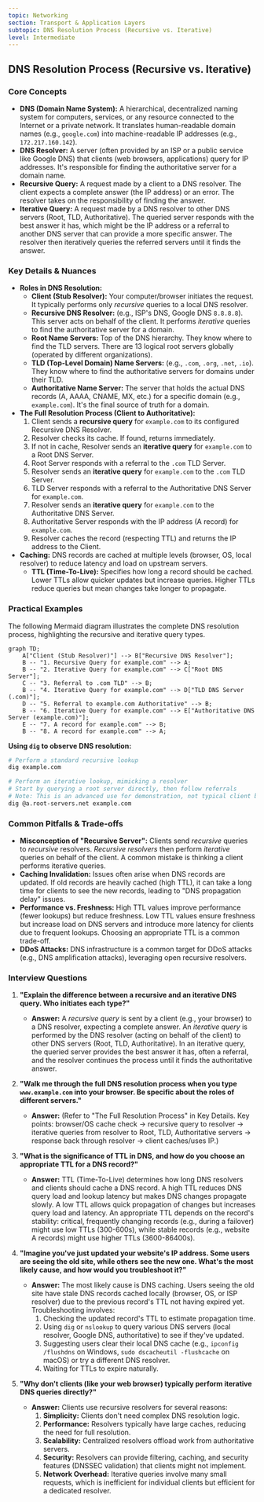 ```yaml
---
topic: Networking
section: Transport & Application Layers
subtopic: DNS Resolution Process (Recursive vs. Iterative)
level: Intermediate
---
```


## DNS Resolution Process (Recursive vs. Iterative)
### Core Concepts

*   **DNS (Domain Name System):** A hierarchical, decentralized naming system for computers, services, or any resource connected to the Internet or a private network. It translates human-readable domain names (e.g., `google.com`) into machine-readable IP addresses (e.g., `172.217.160.142`).
*   **DNS Resolver:** A server (often provided by an ISP or a public service like Google DNS) that clients (web browsers, applications) query for IP addresses. It's responsible for finding the authoritative server for a domain name.
*   **Recursive Query:** A request made by a client to a DNS resolver. The client expects a complete answer (the IP address) or an error. The resolver takes on the responsibility of finding the answer.
*   **Iterative Query:** A request made by a DNS resolver to other DNS servers (Root, TLD, Authoritative). The queried server responds with the best answer it has, which might be the IP address or a referral to another DNS server that can provide a more specific answer. The resolver then iteratively queries the referred servers until it finds the answer.

### Key Details & Nuances

*   **Roles in DNS Resolution:**
    *   **Client (Stub Resolver):** Your computer/browser initiates the request. It typically performs only *recursive* queries to a local DNS resolver.
    *   **Recursive DNS Resolver:** (e.g., ISP's DNS, Google DNS `8.8.8.8`). This server acts on behalf of the client. It performs *iterative* queries to find the authoritative server for a domain.
    *   **Root Name Servers:** Top of the DNS hierarchy. They know where to find the TLD servers. There are 13 logical root servers globally (operated by different organizations).
    *   **TLD (Top-Level Domain) Name Servers:** (e.g., `.com`, `.org`, `.net`, `.io`). They know where to find the authoritative servers for domains under their TLD.
    *   **Authoritative Name Server:** The server that holds the actual DNS records (A, AAAA, CNAME, MX, etc.) for a specific domain (e.g., `example.com`). It's the final source of truth for a domain.
*   **The Full Resolution Process (Client to Authoritative):**
    1.  Client sends a **recursive query** for `example.com` to its configured Recursive DNS Resolver.
    2.  Resolver checks its cache. If found, returns immediately.
    3.  If not in cache, Resolver sends an **iterative query** for `example.com` to a Root DNS Server.
    4.  Root Server responds with a referral to the `.com` TLD Server.
    5.  Resolver sends an **iterative query** for `example.com` to the `.com` TLD Server.
    6.  TLD Server responds with a referral to the Authoritative DNS Server for `example.com`.
    7.  Resolver sends an **iterative query** for `example.com` to the Authoritative DNS Server.
    8.  Authoritative Server responds with the IP address (A record) for `example.com`.
    9.  Resolver caches the record (respecting TTL) and returns the IP address to the Client.
*   **Caching:** DNS records are cached at multiple levels (browser, OS, local resolver) to reduce latency and load on upstream servers.
    *   **TTL (Time-To-Live):** Specifies how long a record should be cached. Lower TTLs allow quicker updates but increase queries. Higher TTLs reduce queries but mean changes take longer to propagate.

### Practical Examples

The following Mermaid diagram illustrates the complete DNS resolution process, highlighting the recursive and iterative query types.

```mermaid
graph TD;
    A["Client (Stub Resolver)"] --> B["Recursive DNS Resolver"];
    B -- "1. Recursive Query for example.com" --> A;
    B -- "2. Iterative Query for example.com" --> C["Root DNS Server"];
    C -- "3. Referral to .com TLD" --> B;
    B -- "4. Iterative Query for example.com" --> D["TLD DNS Server (.com)"];
    D -- "5. Referral to example.com Authoritative" --> B;
    B -- "6. Iterative Query for example.com" --> E["Authoritative DNS Server (example.com)"];
    E -- "7. A record for example.com" --> B;
    B -- "8. A record for example.com" --> A;
```

**Using `dig` to observe DNS resolution:**

```sh
# Perform a standard recursive lookup
dig example.com

# Perform an iterative lookup, mimicking a resolver
# Start by querying a root server directly, then follow referrals
# Note: This is an advanced use for demonstration, not typical client behavior.
dig @a.root-servers.net example.com
```

### Common Pitfalls & Trade-offs

*   **Misconception of "Recursive Server":** Clients send *recursive* queries to *recursive* resolvers. *Recursive resolvers* then perform *iterative* queries on behalf of the client. A common mistake is thinking a client performs iterative queries.
*   **Caching Invalidation:** Issues often arise when DNS records are updated. If old records are heavily cached (high TTL), it can take a long time for clients to see the new records, leading to "DNS propagation delay" issues.
*   **Performance vs. Freshness:** High TTL values improve performance (fewer lookups) but reduce freshness. Low TTL values ensure freshness but increase load on DNS servers and introduce more latency for clients due to frequent lookups. Choosing an appropriate TTL is a common trade-off.
*   **DDoS Attacks:** DNS infrastructure is a common target for DDoS attacks (e.g., DNS amplification attacks), leveraging open recursive resolvers.

### Interview Questions

1.  **"Explain the difference between a recursive and an iterative DNS query. Who initiates each type?"**
    *   **Answer:** A *recursive query* is sent by a client (e.g., your browser) to a DNS resolver, expecting a complete answer. An *iterative query* is performed by the DNS resolver (acting on behalf of the client) to other DNS servers (Root, TLD, Authoritative). In an iterative query, the queried server provides the best answer it has, often a referral, and the resolver continues the process until it finds the authoritative answer.

2.  **"Walk me through the full DNS resolution process when you type `www.example.com` into your browser. Be specific about the roles of different servers."**
    *   **Answer:** (Refer to "The Full Resolution Process" in Key Details. Key points: browser/OS cache check -> recursive query to resolver -> iterative queries from resolver to Root, TLD, Authoritative servers -> response back through resolver -> client caches/uses IP.)

3.  **"What is the significance of TTL in DNS, and how do you choose an appropriate TTL for a DNS record?"**
    *   **Answer:** TTL (Time-To-Live) determines how long DNS resolvers and clients should cache a DNS record. A high TTL reduces DNS query load and lookup latency but makes DNS changes propagate slowly. A low TTL allows quick propagation of changes but increases query load and latency. An appropriate TTL depends on the record's stability: critical, frequently changing records (e.g., during a failover) might use low TTLs (300-600s), while stable records (e.g., website A records) might use higher TTLs (3600-86400s).

4.  **"Imagine you've just updated your website's IP address. Some users are seeing the old site, while others see the new one. What's the most likely cause, and how would you troubleshoot it?"**
    *   **Answer:** The most likely cause is DNS caching. Users seeing the old site have stale DNS records cached locally (browser, OS, or ISP resolver) due to the previous record's TTL not having expired yet. Troubleshooting involves:
        1.  Checking the updated record's TTL to estimate propagation time.
        2.  Using `dig` or `nslookup` to query various DNS servers (local resolver, Google DNS, authoritative) to see if they've updated.
        3.  Suggesting users clear their local DNS cache (e.g., `ipconfig /flushdns` on Windows, `sudo dscacheutil -flushcache` on macOS) or try a different DNS resolver.
        4.  Waiting for TTLs to expire naturally.

5.  **"Why don't clients (like your web browser) typically perform iterative DNS queries directly?"**
    *   **Answer:** Clients use recursive resolvers for several reasons:
        1.  **Simplicity:** Clients don't need complex DNS resolution logic.
        2.  **Performance:** Resolvers typically have large caches, reducing the need for full resolution.
        3.  **Scalability:** Centralized resolvers offload work from authoritative servers.
        4.  **Security:** Resolvers can provide filtering, caching, and security features (DNSSEC validation) that clients might not implement.
        5.  **Network Overhead:** Iterative queries involve many small requests, which is inefficient for individual clients but efficient for a dedicated resolver.